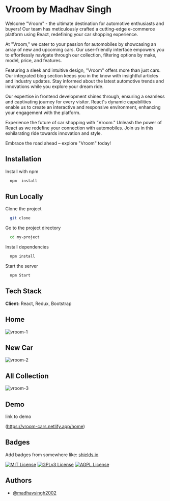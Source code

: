 
# Vroom by Madhav Singh

Welcome  "Vroom" - the ultimate destination for automotive enthusiasts and buyers! Our team has meticulously crafted a cutting-edge e-commerce platform using React, redefining your car shopping experience.

At "Vroom," we cater to your passion for automobiles by showcasing an array of new and upcoming cars. Our user-friendly interface empowers you to effortlessly navigate through our collection, filtering options by make, model, price, and features.

Featuring a sleek and intuitive design, "Vroom" offers more than just cars. Our integrated blog section keeps you in the know with insightful articles and industry updates. Stay informed about the latest automotive trends and innovations while you explore your dream ride.

Our expertise in frontend development shines through, ensuring a seamless and captivating journey for every visitor. React's dynamic capabilities enable us to create an interactive and responsive environment, enhancing your engagement with the platform.

Experience the future of car shopping with "Vroom." Unleash the power of React as we redefine your connection with automobiles. Join us in this exhilarating ride towards innovation and style.

Embrace the road ahead – explore "Vroom" today!
## Installation

Install  with npm

```bash
  npm  install 
```

    
## Run Locally

Clone the project

```bash
  git clone 
```

Go to the project directory

```bash
  cd my-project
```

Install dependencies

```bash
  npm install
```

Start the server

```bash
  npm Start
```



## Tech Stack

**Client:** React, Redux, Bootstrap



## Home

![vroom-1](https://github.com/madhavsingh2002/Decor-Haven-Studio/assets/94055502/4c5a1003-176a-43e7-a357-3c69bf1a7306)

## New Car
![vroom-2](https://github.com/madhavsingh2002/Decor-Haven-Studio/assets/94055502/741e073d-19d4-45fb-b118-e667d7a923b5)

## All Collection
![vroom-3](https://github.com/madhavsingh2002/Decor-Haven-Studio/assets/94055502/9cca1a23-ec64-47cc-8cf3-8158fb3f17d5)




## Demo

 link to demo

(https://vroom-cars.netlify.app/home)

## Badges

Add badges from somewhere like: [shields.io](https://shields.io/)

[![MIT License](https://img.shields.io/badge/License-MIT-green.svg)](https://choosealicense.com/licenses/mit/)
[![GPLv3 License](https://img.shields.io/badge/License-GPL%20v3-yellow.svg)](https://opensource.org/licenses/)
[![AGPL License](https://img.shields.io/badge/license-AGPL-blue.svg)](http://www.gnu.org/licenses/agpl-3.0)


## Authors

- [@madhavsingh2002](https://www.github.com/madhavsingh2002)


